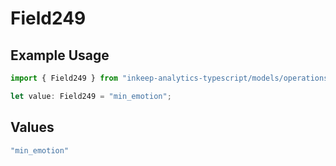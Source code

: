 # Field249

## Example Usage

```typescript
import { Field249 } from "inkeep-analytics-typescript/models/operations";

let value: Field249 = "min_emotion";
```

## Values

```typescript
"min_emotion"
```